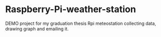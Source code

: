 # Raspberry-Pi-weather-station
DEMO project for my graduation thesis
Rpi meteostation collecting data, drawing graph and emailing it.
